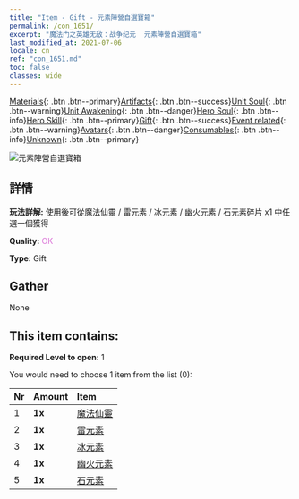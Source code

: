 ```yaml
---
title: "Item - Gift - 元素陣營自選寶箱"
permalink: /con_1651/
excerpt: "魔法门之英雄无敌：战争纪元  元素陣營自選寶箱"
last_modified_at: 2021-07-06
locale: cn
ref: "con_1651.md"
toc: false
classes: wide
---
```

 [Materials](/ItemsCN/){: .btn .btn--primary}[Artifacts](/ItemsCN/Artifacts/){: .btn .btn--success}[Unit Soul](/ItemsCN/UnitSoul/){: .btn .btn--warning}[Unit Awakening](/ItemsCN/UnitAwakening/){: .btn .btn--danger}[Hero Soul](/ItemsCN/HeroSoul/){: .btn .btn--info}[Hero Skill](/ItemsCN/HeroSkill/){: .btn .btn--primary}[Gift](/ItemsCN/Gift/){: .btn .btn--success}[Event related](/ItemsCN/Events/){: .btn .btn--warning}[Avatars](/ItemsCN/Avatars/){: .btn .btn--danger}[Consumables](/ItemsCN/Consumables/){: .btn .btn--info}[Unknown](/ItemsCN/Unknown/){: .btn .btn--primary}

 ![元素陣營自選寶箱](/images/t/i_907267.png)

## 詳情
 **玩法詳解:** 使用後可從魔法仙靈 / 雷元素 / 冰元素 / 幽火元素 / 石元素碎片 x1 中任選一個獲得

 **Quality:** <span style="color: #DA70D6">OK</span>

 **Type:** Gift

## Gather

  None

## This item contains:

 **Required Level to open:** 1

 You would need to choose 1 item from the list (0):

  | Nr | Amount |     Item    |
  |:---|:-------|:------------|
  | 1 |  **1x** | [魔法仙靈](/cn/Items/unt_262/) |  | 
  | 2 |  **1x** | [雷元素](/cn/Items/unt_263/) |  | 
  | 3 |  **1x** | [冰元素](/cn/Items/unt_264/) |  | 
  | 4 |  **1x** | [幽火元素](/cn/Items/unt_265/) |  | 
  | 5 |  **1x** | [石元素](/cn/Items/unt_266/) |  | 
